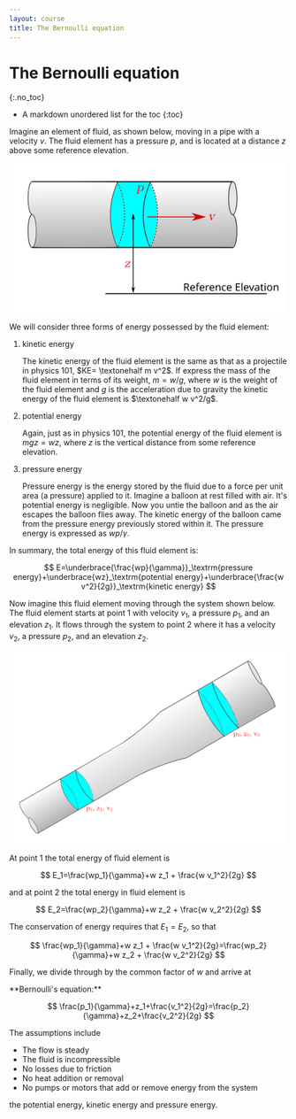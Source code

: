 ```yaml
---
layout: course
title: The Bernoulli equation
---
```


# The Bernoulli equation
{:.no_toc}

* A markdown unordered list for the toc
{:toc}

Imagine an element of fluid, as shown below, moving in a pipe with a velocity $v$.  The fluid element has a pressure $p$, and is located at a distance $z$ above some reference elevation.

<div class="photo" style="width: 500px;  text-align:center">
<img src="img\bernoulli1.svg">
</div>

We will consider three forms of energy possessed by the fluid element:

1. kinetic energy

    The kinetic energy of the fluid element is the same as that as a projectile in physics 101, $KE= \textonehalf m v^2$. If express the mass of the fluid element in terms of its weight, $m=w/g$, where $w$ is the weight of the fluid element and $g$ is the acceleration due to gravity the kinetic energy of the fluid element is $\textonehalf w v^2/g$.

2. potential energy

    Again, just as in physics 101, the potential energy of the fluid element is $mgz=wz$, where $z$ is the vertical distance from some reference elevation.

3.  pressure energy

    Pressure energy is the energy stored by the fluid due to a force per unit area (a pressure) applied to it. Imagine a balloon at rest filled with air.  It's potential energy is negligible.  Now you untie the balloon and as the air escapes the balloon flies away.  The kinetic energy of the balloon came from the pressure energy previously stored within it.  The pressure energy is expressed as $wp/\gamma$.

In summary, the total energy of this fluid element is:

$$
E=\underbrace{\frac{wp}{\gamma}}_\textrm{pressure energy}+\underbrace{wz}_\textrm{potential energy}+\underbrace{\frac{w v^2}{2g}}_\textrm{kinetic energy}
$$

Now imagine this fluid element moving through the system shown below.  The fluid element starts at point 1 with velocity $v_1$, a pressure $p_1$, and an elevation $z_1$.  It flows through the system to point 2 where it has a velocity $v_2$, a pressure $p_2$, and an elevation $z_2$.


<div class="photo" style="width: 500px;  text-align:center">
<img src="img\bernoulli2.svg">
</div>

At point 1 the total energy of fluid element is

$$
E_1=\frac{wp_1}{\gamma}+w z_1 + \frac{w v_1^2}{2g}
$$

and at point 2 the total energy in fluid element is

$$
E_2=\frac{wp_2}{\gamma}+w z_2 + \frac{w v_2^2}{2g}
$$

The conservation of energy requires that $E_1=E_2$, so that

$$
\frac{wp_1}{\gamma}+w z_1 + \frac{w v_1^2}{2g}=\frac{wp_2}{\gamma}+w z_2 + \frac{w v_2^2}{2g}
$$

Finally, we divide through by the common factor of $w$ and arrive at

<div class="callout">
**Bernoulli's equation:**

$$
\frac{p_1}{\gamma}+z_1+\frac{v_1^2}{2g}=\frac{p_2}{\gamma}+z_2+\frac{v_2^2}{2g}
$$

</div>

The assumptions include

+ The flow is steady
+ The fluid is incompressible
+ No losses due to friction
+ No heat addition or removal
+ No pumps or motors that add or remove energy from the system  

the potential energy, kinetic energy and pressure energy.
